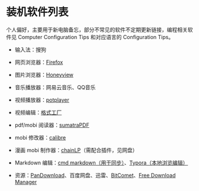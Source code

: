 装机软件列表
=============

个人偏好，主要用于新电脑备忘，部分不常见的软件不定期更新链接，编程相关软件见 Computer Configuration Tips 和对应语言的 Configuration Tips。

- 输入法：搜狗

- 网页浏览器：[Firefox](https://www.mozilla.org/en-US/firefox/new/)

- 图片浏览器：[Honeyview](http://www.bandisoft.com/honeyview/)

- 音乐播放器：网易云音乐、QQ音乐

- 视频播放器：[potplayer](https://daumpotplayer.com/download/)

- 视频编辑：[格式工厂](http://www.pcfreetime.com/formatfactory/CN/index.html)

- pdf/mobi 阅读器：[sumatraPDF](https://www.sumatrapdfreader.org/free-pdf-reader.html)

- mobi 修改器：[calibre](https://calibre-ebook.com/)

- 漫画 mobi 制作器：[chainLP](https://chocolatey.org/packages/chainlp)（需配合插件，见网盘）

- Markdown 编辑：[cmd markdown（用于同步）](https://www.zybuluo.com/mdeditor)、[Typora（本地浏览编辑）](https://typora.io/)

- 资源：[PanDownload](http://pandownload.com/)、百度网盘、迅雷、[BitComet](http://www.bitcomet.com/en)、[Free Download Manager](https://www.freedownloadmanager.org/zh/)


